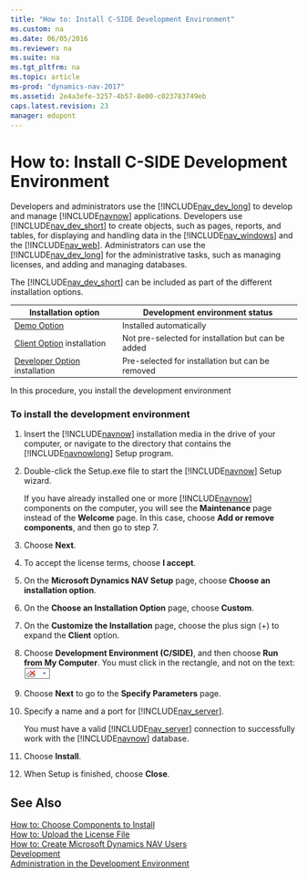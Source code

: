 ```yaml
---
title: "How to: Install C-SIDE Development Environment"
ms.custom: na
ms.date: 06/05/2016
ms.reviewer: na
ms.suite: na
ms.tgt_pltfrm: na
ms.topic: article
ms-prod: "dynamics-nav-2017"
ms.assetid: 2e4a3efe-3257-4b57-8e00-c023783749eb
caps.latest.revision: 23
manager: edupont
---
```

# How to: Install C-SIDE Development Environment
Developers and administrators use the [!INCLUDE[nav_dev_long](includes/nav_dev_long_md.md)] to develop and manage [!INCLUDE[navnow](includes/navnow_md.md)] applications. Developers use [!INCLUDE[nav_dev_short](includes/nav_dev_short_md.md)] to create objects, such as pages, reports, and tables, for displaying and handling data in the [!INCLUDE[nav_windows](includes/nav_windows_md.md)] and the [!INCLUDE[nav_web](includes/nav_web_md.md)]. Administrators can use the [!INCLUDE[nav_dev_long](includes/nav_dev_long_md.md)] for the administrative tasks, such as managing licenses, and adding and managing databases.  
  
 The [!INCLUDE[nav_dev_short](includes/nav_dev_short_md.md)] can be included as part of the different installation options.  
  
|Installation option|Development environment status|  
|-------------------------|------------------------------------|  
|[Demo Option](Demo-Option.md)|Installed automatically|  
|[Client Option](Client-Option.md) installation|Not pre\-selected for installation but can be added|  
|[Developer Option](Developer-Option.md) installation|Pre\-selected for installation but can be removed|  
  
 In this procedure, you install the development environment  
  
### To install the development environment  
  
1.  Insert the [!INCLUDE[navnow](includes/navnow_md.md)] installation media in the drive of your computer, or navigate to the directory that contains the [!INCLUDE[navnowlong](includes/navnowlong_md.md)] Setup program.  
  
2.  Double\-click the Setup.exe file to start the [!INCLUDE[navnow](includes/navnow_md.md)] Setup wizard.  
  
     If you have already installed one or more [!INCLUDE[navnow](includes/navnow_md.md)] components on the computer, you will see the **Maintenance** page instead of the **Welcome** page. In this case, choose **Add or remove components**, and then go to step 7.  
  
3.  Choose **Next**.  
  
4.  To accept the license terms, choose **I accept**.  
  
5.  On the **Microsoft Dynamics NAV Setup** page, choose **Choose an installation option**.  
  
6.  On the **Choose an Installation Option** page, choose **Custom**.  
  
7.  On the **Customize the Installation** page, choose the plus sign \(\+\) to expand the **Client** option.  
  
8.  Choose **Development Environment \(C\/SIDE\)**, and then choose **Run from My Computer**. You must click in the rectangle, and not on the text: ![Click in the box and select Run from My Computer](media/RunFromMy.JPG "RunFromMy")  
  
9. Choose **Next** to go to the **Specify Parameters** page.  
  
10. Specify a name and a port for [!INCLUDE[nav_server](includes/nav_server_md.md)].  
  
     You must have a valid [!INCLUDE[nav_server](includes/nav_server_md.md)] connection to successfully work with the [!INCLUDE[navnow](includes/navnow_md.md)] database.  
  
11. Choose **Install**.  
  
12. When Setup is finished, choose **Close**.  
  
## See Also  
 [How to: Choose Components to Install](../Topic/How%20to:%20Choose%20Components%20to%20Install.md)   
 [How to: Upload the License File](../Topic/How%20to:%20Upload%20the%20License%20File.md)   
 [How to: Create Microsoft Dynamics NAV Users](../Topic/How%20to:%20Create%20Microsoft%20Dynamics%20NAV%20Users.md)   
 [Development](Development.md)   
 [Administration in the Development Environment](Administration-in-the-Development-Environment.md)